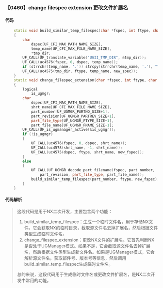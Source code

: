 ### 【0460】change filespec extension 更改文件扩展名

#### 代码

```cpp
    static void build_similar_temp_filespec(char *fspec, int ftype, char *new_spec)  
    {  
        char  
            dspec[UF_CFI_MAX_PATH_NAME_SIZE],  
            temp_name[UF_CFI_MAX_FILE_NAME_SIZE],  
            *tmp_dir;  
        UF_CALL(UF_translate_variable("UGII_TMP_DIR", &tmp_dir));  
        UF_CALL(uc4576(fspec, 0, dspec, temp_name));  
        if (strrchr(temp_name, '.')) strcpy(strrchr(temp_name, '.'), "");  
        UF_CALL(uc4575(tmp_dir, ftype, temp_name, new_spec));  
    }  
    static void change_filespec_extension(char *fspec, int ftype, char *new_fspec)  
    {  
        logical  
            is_ugmgr;  
        char  
            dspec[UF_CFI_MAX_PATH_NAME_SIZE],  
            shrt_name[UF_CFI_MAX_FILE_NAME_SIZE],  
            part_number[UF_UGMGR_PARTNO_SIZE+1],  
            part_revision[UF_UGMGR_PARTREV_SIZE+1],  
            part_file_type[UF_UGMGR_FTYPE_SIZE+1],  
            part_file_name[UF_UGMGR_FNAME_SIZE+1];  
        UF_CALL(UF_is_ugmanager_active(&is_ugmgr));  
        if (!is_ugmgr)  
        {  
            UF_CALL(uc4576(fspec, 0, dspec, shrt_name));  
            UF_CALL(uc4578(shrt_name, -1, shrt_name));  
            UF_CALL(uc4575(dspec, ftype, shrt_name, new_fspec));  
        }  
        else  
        {  
            UF_CALL(UF_UGMGR_decode_part_filename(fspec, part_number,  
                part_revision, part_file_type, part_file_name));  
            build_similar_temp_filespec(part_number, ftype, new_fspec);  
        }  
    }

```

#### 代码解析

> 这段代码是用于NX二次开发，主要包含两个功能：
>
> 1. build_similar_temp_filespec：生成一个临时文件名，用于存储NX文件。它会获取NX的临时目录，截取源文件名去掉扩展名，然后根据文件类型生成临时文件名。
> 2. change_filespec_extension：更改NX文件的扩展名。它首先判断NX是否处于UGManager模式。如果不是，它会截取源文件名去掉扩展名，然后根据文件类型生成新文件名。如果是UGManager模式，它会解析源文件名，获取部件号、版本号等信息，然后调用build_similar_temp_filespec生成临时文件名。
>
> 总的来说，这段代码用于生成临时文件名或更改文件扩展名，是NX二次开发中常用的功能。
>

